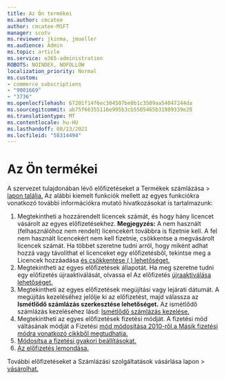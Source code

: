 ```yaml
---
title: Az Ön termékei
ms.author: cmcatee
author: cmcatee-MSFT
manager: scotv
ms.reviewer: jkinma, jmueller
ms.audience: Admin
ms.topic: article
ms.service: o365-administration
ROBOTS: NOINDEX, NOFOLLOW
localization_priority: Normal
ms.custom:
- commerce_subscriptions
- "9001669"
- "3736"
ms.openlocfilehash: 67201f14f6ec304507be0b1c3509aa54047244da
ms.sourcegitcommit: ab75f66355116e995b3cb5505465b31989339e28
ms.translationtype: MT
ms.contentlocale: hu-HU
ms.lasthandoff: 08/13/2021
ms.locfileid: "58314494"
---
```

# <a name="your-products"></a>Az Ön termékei

A szervezet tulajdonában lévő előfizetéseket a Termékek számlázása  >  [lapon találja.](https://go.microsoft.com/fwlink/p/?linkid=842054) Az alábbi kiemelt funkciók mellett az egyes funkciókra vonatkozó további információkra mutató hivatkozásokat is tartalmazunk:

1. Megtekintheti a hozzárendelt licencek számát, és hogy hány licencet vásárolt az egyes előfizetésekhez.
    **Megjegyzés:** A nem használt (felhasználóhoz nem rendelt) licencekért továbbra is fizetnie kell. A fel nem használt licencekért nem kell fizetnie, csökkentse a megvásárolt licencek számát. Ha többet szeretne tudni arról, hogy miként adhat hozzá vagy távolíthat el licenceket egy előfizetésből, tekintse meg a Licencek hozzáadása [és csökkentése ( ) lehetőséget.](https://docs.microsoft.com/alchemyinsights/how-to-add-or-reduce-licenses)
2. Megtekintheti az egyes előfizetések állapotát. Ha meg szeretne tudni egy előfizetés újraaktiválását, olvassa el Az előfizetés [újraaktiválása lehetőséget.](reactivate-your-subscription.md)
3. Megtekintheti az egyes előfizetések megújítási vagy lejárati dátumát. A megújítás kezeléséhez jelölje ki az előfizetést, majd válassza az **Ismétlődő számlázás szerkesztése lehetőséget.** Az ismétlődő számlázás kezeléséhez lásd: [Ismétlődő számlázás kezelése.](manage-auto-renewal.md)
4. Megtekintheti az egyes előfizetések fizetési módját. A fizetési mód váltásának módját a Fizetési [mód módosítása 2010-ről a Másik fizetési módra vonatkozó cikkből megtudhatja.](change-payment-method.md)
5. [Módosítsa a fizetési gyakori beállításokat.](change-how-often-you-pay.md)
6. [Az előfizetés lemondása.](https://go.microsoft.com/fwlink/?linkid=2119113)

További előfizetéseket a Számlázási szolgáltatások vásárlása lapon  >  [vásárolhat.](https://go.microsoft.com/fwlink/p/?linkid=868433)